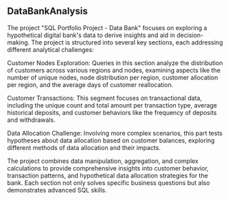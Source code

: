 ## DataBankAnalysis
The project "SQL Portfolio Project - Data Bank" focuses on exploring a hypothetical digital bank's data to derive insights and aid in decision-making. The project is structured into several key sections, each addressing different analytical challenges: 

Customer Nodes Exploration: Queries in this section analyze the distribution of customers across various regions and nodes, examining aspects like the number of unique nodes, node distribution per region, customer allocation per region, and the average days of customer reallocation.

Customer Transactions: This segment focuses on transactional data, including the unique count and total amount per transaction type, average historical deposits, and customer behaviors like the frequency of deposits and withdrawals.

Data Allocation Challenge: Involving more complex scenarios, this part tests hypotheses about data allocation based on customer balances, exploring different methods of data allocation and their impacts.


The project combines data manipulation, aggregation, and complex calculations to provide comprehensive insights into customer behavior, transaction patterns, and hypothetical data allocation strategies for the bank. Each section not only solves specific business questions but also demonstrates advanced SQL skills.
